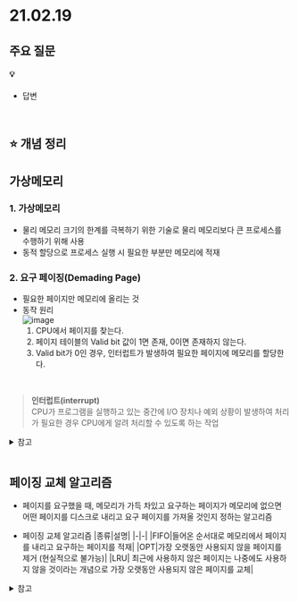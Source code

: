 # 21.02.19

## 주요 질문
#### 💡 [](#)
* 답변

<br/>

## ⭐ 개념 정리
## **가상메모리**
### 1. 가상메모리
* 물리 메모리 크기의 한계를 극복하기 위한 기술로 물리 메모리보다 큰 프로세스를 수행하기 위해 사용
* 동적 할당으로 프로세스 실행 시 필요한 부분만 메모리에 적재  

### 2. 요구 페이징(Demading Page)  
* 필요한 페이지만 메모리에 올리는 것  
* 동작 원리  
    ![image](https://user-images.githubusercontent.com/36289638/108589538-12120880-73a2-11eb-98e6-9f34c653d8f2.png)  
    1. CPU에서 페이지를 찾는다.
    2. 페이지 테이블의 Valid bit 값이 1면 존재, 0이면 존재하지 않는다.
    3. Valid bit가 0인 경우, 인터럽트가 발생하여 필요한 페이지에 메모리를 할당한다.

<br/>

> **인터럽트(interrupt)**  
> CPU가 프로그램을 실행하고 있는 중간에 I/O 장치나 예외 상황이 발생하여 처리가 필요한 경우 CPU에게 알려 처리할 수 있도록 하는 작업


<details>
    <summary>참고</summary>
    <ul>
        <li>https://velog.io/@codemcd/%EC%9A%B4%EC%98%81%EC%B2%B4%EC%A0%9COS-15.-%EA%B0%80%EC%83%81%EB%A9%94%EB%AA%A8%EB%A6%AC</li>
    </ul>
</details>

<br/>

## **페이징 교체 알고리즘**
* 페이지를 요구했을 때, 메모리가 가득 차있고 요구하는 페이지가 메모리에 없으면 어떤 페이지를 디스크로 내리고 요구 페이지를 가져올 것인지 정하는 알고리즘  

* 페이징 교체 알고리즘
    |종류|설명|
    |-|-|
    |FIFO|들어온 순서대로 메모리에서 페이지를 내리고 요구하는 페이지를 적재|
    |OPT|가장 오랫동안 사용되지 않을 페이지를 제거 (현실적으로 불가능)|
    |LRU| 최근에 사용하지 않은 페이지는 나중에도 사용하지 않을 것이라는 개념으로 가장 오랫동안 사용되지 않은 페이지를 교체|

<details>
    <summary>참고</summary>
    <ul>
        <li>https://velog.io/@codemcd/%EC%9A%B4%EC%98%81%EC%B2%B4%EC%A0%9COS-16.-%ED%8E%98%EC%9D%B4%EC%A7%80-%EA%B5%90%EC%B2%B4-%EC%95%8C%EA%B3%A0%EB%A6%AC%EC%A6%98</li>
    </ul>
</details>